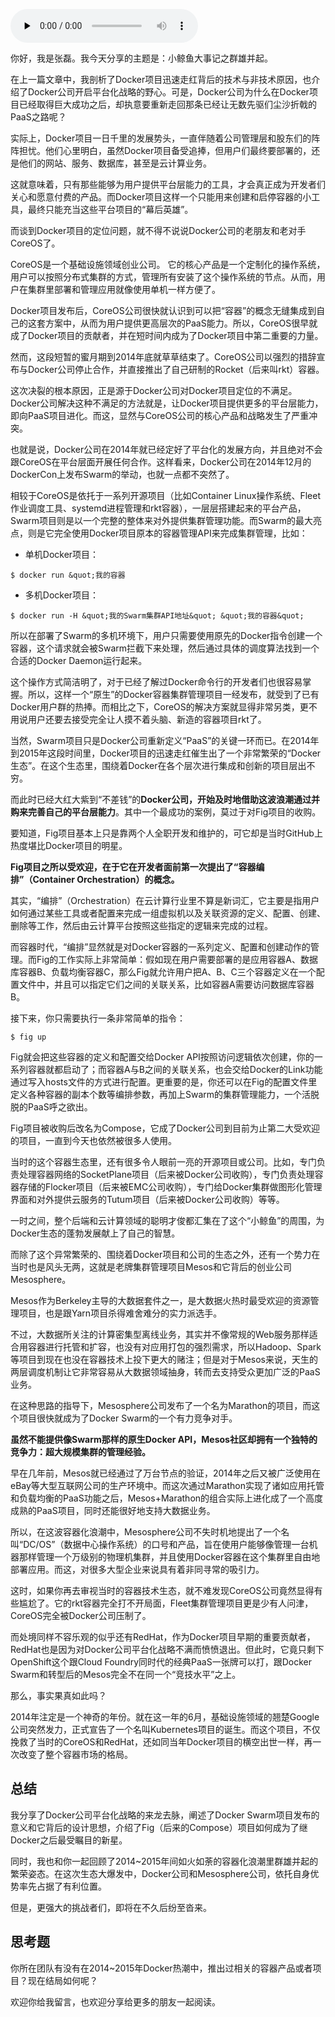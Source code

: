 <audio id="audio" title="03 | 预习篇 · 小鲸鱼大事记（三）：群雄并起" controls="" preload="none"><source id="mp3" src="https://static001.geekbang.org/resource/audio/7e/b5/7e53320dcff4ab363fb8da59964d3fb5.mp3"></audio>

你好，我是张磊。我今天分享的主题是：小鲸鱼大事记之群雄并起。

在上一篇文章中，我剖析了Docker项目迅速走红背后的技术与非技术原因，也介绍了Docker公司开启平台化战略的野心。可是，Docker公司为什么在Docker项目已经取得巨大成功之后，却执意要重新走回那条已经让无数先驱们尘沙折戟的PaaS之路呢？

实际上，Docker项目一日千里的发展势头，一直伴随着公司管理层和股东们的阵阵担忧。他们心里明白，虽然Docker项目备受追捧，但用户们最终要部署的，还是他们的网站、服务、数据库，甚至是云计算业务。

这就意味着，只有那些能够为用户提供平台层能力的工具，才会真正成为开发者们关心和愿意付费的产品。而Docker项目这样一个只能用来创建和启停容器的小工具，最终只能充当这些平台项目的“幕后英雄”。

而谈到Docker项目的定位问题，就不得不说说Docker公司的老朋友和老对手CoreOS了。

CoreOS是一个基础设施领域创业公司。  它的核心产品是一个定制化的操作系统，用户可以按照分布式集群的方式，管理所有安装了这个操作系统的节点。从而，用户在集群里部署和管理应用就像使用单机一样方便了。

Docker项目发布后，CoreOS公司很快就认识到可以把“容器”的概念无缝集成到自己的这套方案中，从而为用户提供更高层次的PaaS能力。所以，CoreOS很早就成了Docker项目的贡献者，并在短时间内成为了Docker项目中第二重要的力量。

然而，这段短暂的蜜月期到2014年底就草草结束了。CoreOS公司以强烈的措辞宣布与Docker公司停止合作，并直接推出了自己研制的Rocket（后来叫rkt）容器。

这次决裂的根本原因，正是源于Docker公司对Docker项目定位的不满足。Docker公司解决这种不满足的方法就是，让Docker项目提供更多的平台层能力，即向PaaS项目进化。而这，显然与CoreOS公司的核心产品和战略发生了严重冲突。

也就是说，Docker公司在2014年就已经定好了平台化的发展方向，并且绝对不会跟CoreOS在平台层面开展任何合作。这样看来，Docker公司在2014年12月的DockerCon上发布Swarm的举动，也就一点都不突然了。

相较于CoreOS是依托于一系列开源项目（比如Container Linux操作系统、Fleet作业调度工具、systemd进程管理和rkt容器），一层层搭建起来的平台产品，Swarm项目则是以一个完整的整体来对外提供集群管理功能。而Swarm的最大亮点，则是它完全使用Docker项目原本的容器管理API来完成集群管理，比如：

- 单机Docker项目：

```
$ docker run &quot;我的容器

```

- 多机Docker项目：

```
$ docker run -H &quot;我的Swarm集群API地址&quot; &quot;我的容器&quot;

```

所以在部署了Swarm的多机环境下，用户只需要使用原先的Docker指令创建一个容器，这个请求就会被Swarm拦截下来处理，然后通过具体的调度算法找到一个合适的Docker Daemon运行起来。

这个操作方式简洁明了，对于已经了解过Docker命令行的开发者们也很容易掌握。所以，这样一个“原生”的Docker容器集群管理项目一经发布，就受到了已有Docker用户群的热捧。而相比之下，CoreOS的解决方案就显得非常另类，更不用说用户还要去接受完全让人摸不着头脑、新造的容器项目rkt了。

当然，Swarm项目只是Docker公司重新定义“PaaS”的关键一环而已。在2014年到2015年这段时间里，Docker项目的迅速走红催生出了一个非常繁荣的“Docker生态”。在这个生态里，围绕着Docker在各个层次进行集成和创新的项目层出不穷。

而此时已经大红大紫到“不差钱”的**Docker公司，开始及时地借助这波浪潮通过并购来完善自己的平台层能力**。其中一个最成功的案例，莫过于对Fig项目的收购。

要知道，Fig项目基本上只是靠两个人全职开发和维护的，可它却是当时GitHub上热度堪比Docker项目的明星。

**Fig项目之所以受欢迎，在于它在开发者面前第一次提出了“容器编排”（Container Orchestration）的概念。**

其实，“编排”（Orchestration）在云计算行业里不算是新词汇，它主要是指用户如何通过某些工具或者配置来完成一组虚拟机以及关联资源的定义、配置、创建、删除等工作，然后由云计算平台按照这些指定的逻辑来完成的过程。

而容器时代，“编排”显然就是对Docker容器的一系列定义、配置和创建动作的管理。而Fig的工作实际上非常简单：假如现在用户需要部署的是应用容器A、数据库容器B、负载均衡容器C，那么Fig就允许用户把A、B、C三个容器定义在一个配置文件中，并且可以指定它们之间的关联关系，比如容器A需要访问数据库容器B。

接下来，你只需要执行一条非常简单的指令：

```
$ fig up

```

Fig就会把这些容器的定义和配置交给Docker API按照访问逻辑依次创建，你的一系列容器就都启动了；而容器A与B之间的关联关系，也会交给Docker的Link功能通过写入hosts文件的方式进行配置。更重要的是，你还可以在Fig的配置文件里定义各种容器的副本个数等编排参数，再加上Swarm的集群管理能力，一个活脱脱的PaaS呼之欲出。

Fig项目被收购后改名为Compose，它成了Docker公司到目前为止第二大受欢迎的项目，一直到今天也依然被很多人使用。

当时的这个容器生态里，还有很多令人眼前一亮的开源项目或公司。比如，专门负责处理容器网络的SocketPlane项目（后来被Docker公司收购），专门负责处理容器存储的Flocker项目（后来被EMC公司收购），专门给Docker集群做图形化管理界面和对外提供云服务的Tutum项目（后来被Docker公司收购）等等。

一时之间，整个后端和云计算领域的聪明才俊都汇集在了这个“小鲸鱼”的周围，为Docker生态的蓬勃发展献上了自己的智慧。

而除了这个异常繁荣的、围绕着Docker项目和公司的生态之外，还有一个势力在当时也是风头无两，这就是老牌集群管理项目Mesos和它背后的创业公司Mesosphere。

Mesos作为Berkeley主导的大数据套件之一，是大数据火热时最受欢迎的资源管理项目，也是跟Yarn项目杀得难舍难分的实力派选手。

不过，大数据所关注的计算密集型离线业务，其实并不像常规的Web服务那样适合用容器进行托管和扩容，也没有对应用打包的强烈需求，所以Hadoop、Spark等项目到现在也没在容器技术上投下更大的赌注；但是对于Mesos来说，天生的两层调度机制让它非常容易从大数据领域抽身，转而去支持受众更加广泛的PaaS业务。

在这种思路的指导下，Mesosphere公司发布了一个名为Marathon的项目，而这个项目很快就成为了Docker Swarm的一个有力竞争对手。

**虽然不能提供像Swarm那样的原生Docker API，Mesos社区却拥有一个独特的竞争力：超大规模集群的管理经验。**

早在几年前，Mesos就已经通过了万台节点的验证，2014年之后又被广泛使用在eBay等大型互联网公司的生产环境中。而这次通过Marathon实现了诸如应用托管和负载均衡的PaaS功能之后，Mesos+Marathon的组合实际上进化成了一个高度成熟的PaaS项目，同时还能很好地支持大数据业务。

所以，在这波容器化浪潮中，Mesosphere公司不失时机地提出了一个名叫“DC/OS”（数据中心操作系统）的口号和产品，旨在使用户能够像管理一台机器那样管理一个万级别的物理机集群，并且使用Docker容器在这个集群里自由地部署应用。而这，对很多大型企业来说具有着非同寻常的吸引力。

这时，如果你再去审视当时的容器技术生态，就不难发现CoreOS公司竟然显得有些尴尬了。它的rkt容器完全打不开局面，Fleet集群管理项目更是少有人问津，CoreOS完全被Docker公司压制了。

而处境同样不容乐观的似乎还有RedHat，作为Docker项目早期的重要贡献者，RedHat也是因为对Docker公司平台化战略不满而愤愤退出。但此时，它竟只剩下OpenShift这个跟Cloud Foundry同时代的经典PaaS一张牌可以打，跟Docker Swarm和转型后的Mesos完全不在同一个“竞技水平”之上。

那么，事实果真如此吗？

2014年注定是一个神奇的年份。就在这一年的6月，基础设施领域的翘楚Google公司突然发力，正式宣告了一个名叫Kubernetes项目的诞生。而这个项目，不仅挽救了当时的CoreOS和RedHat，还如同当年Docker项目的横空出世一样，再一次改变了整个容器市场的格局。

## 总结

我分享了Docker公司平台化战略的来龙去脉，阐述了Docker Swarm项目发布的意义和它背后的设计思想，介绍了Fig（后来的Compose）项目如何成为了继Docker之后最受瞩目的新星。

同时，我也和你一起回顾了2014~2015年间如火如荼的容器化浪潮里群雄并起的繁荣姿态。在这次生态大爆发中，Docker公司和Mesosphere公司，依托自身优势率先占据了有利位置。

但是，更强大的挑战者们，即将在不久后纷至沓来。

## 思考题

你所在团队有没有在2014~2015年Docker热潮中，推出过相关的容器产品或者项目？现在结局如何呢？

欢迎你给我留言，也欢迎分享给更多的朋友一起阅读。


